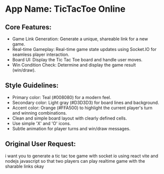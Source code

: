 # **App Name**: TicTacToe Online

## Core Features:

- Game Link Generation: Generate a unique, shareable link for a new game.
- Real-time Gameplay: Real-time game state updates using Socket.IO for seamless player interaction.
- Board UI: Display the Tic Tac Toe board and handle user moves.
- Win Condition Check: Determine and display the game result (win/draw).

## Style Guidelines:

- Primary color: Teal (#008080) for a modern feel.
- Secondary color: Light gray (#D3D3D3) for board lines and background.
- Accent color: Orange (#FFA500) to highlight the current player's turn and winning combinations.
- Clean and simple board layout with clearly defined cells.
- Use simple 'X' and 'O' icons.
- Subtle animation for player turns and win/draw messages.

## Original User Request:
i want you to generate a tic tac toe game with socket io using react vite and nodejs javascript so that two players can play realtime game with the sharable links okay
  